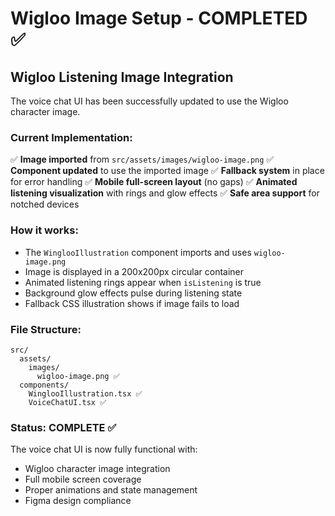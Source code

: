 # Wigloo Image Setup - COMPLETED ✅

## Wigloo Listening Image Integration

The voice chat UI has been successfully updated to use the Wigloo character image.

### Current Implementation:

✅ **Image imported** from `src/assets/images/wigloo-image.png`
✅ **Component updated** to use the imported image
✅ **Fallback system** in place for error handling
✅ **Mobile full-screen layout** (no gaps)
✅ **Animated listening visualization** with rings and glow effects
✅ **Safe area support** for notched devices

### How it works:

- The `WinglooIllustration` component imports and uses `wigloo-image.png`
- Image is displayed in a 200x200px circular container
- Animated listening rings appear when `isListening` is true
- Background glow effects pulse during listening state
- Fallback CSS illustration shows if image fails to load

### File Structure:
```
src/
  assets/
    images/
      wigloo-image.png ✅
  components/
    WinglooIllustration.tsx ✅
    VoiceChatUI.tsx ✅
```

### Status: COMPLETE ✅

The voice chat UI is now fully functional with:
- Wigloo character image integration
- Full mobile screen coverage
- Proper animations and state management
- Figma design compliance